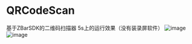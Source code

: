 # QRCodeScan
基于ZBarSDK的二维码扫描器
5s上的运行效果（没有装录屏软件）
 ![image](https://github.com/xxblsx/QRCodeScan/blob/master/QRCodeScan/IMG_3826.PNG)
 ![image](https://github.com/xxblsx/QRCodeScan/blob/master/QRCodeScan/IMG_3827.PNG)
